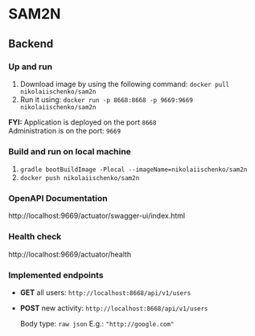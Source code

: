 # SAM2N
## Backend
### Up and run
1. Download image by using the following command:
   `docker pull nikolaiischenko/sam2n`
2. Run it using: `docker run -p 8668:8668 -p 9669:9669 nikolaiischenko/sam2n`

**FYI:** Application is deployed on the port `8668`  
Administration is on the port: `9669`

### Build and run on local machine
1. `gradle bootBuildImage -Plocal --imageName=nikolaiischenko/sam2n`
2. `docker push nikolaiischenko/sam2n`

### OpenAPI Documentation
http://localhost:9669/actuator/swagger-ui/index.html

### Health check
http://localhost:9669/actuator/health

### Implemented endpoints
- **GET** all users: `http://localhost:8668/api/v1/users`
- **POST** new activity: `http://localhost:8668/api/v1/users`

  Body type: `raw json` E.g.: `"http://google.com"`
 
